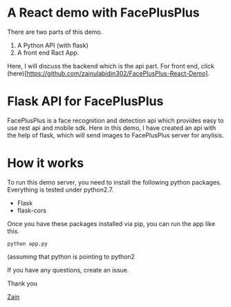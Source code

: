 # A React demo with FacePlusPlus 

There are two parts of this demo. 
 1. A Python API (with flask)
 2. A front end Ract App.

Here, I will discuss the backend which is the api part. For front end, click (here)[https://github.com/zainulabidin302/FacePlusPlus-React-Demo].

# Flask API for FacePlusPlus

FacePlusPlus is a face recognition and detection api which provides easy to use rest api and mobile sdk. Here in this demo, I have created an api with the help of flask, which will send images to FacePlusPlus server for anylisis.

# How it works

To run this demo server, you need to install the following python packages. Everything is tested under python2.7.

 * Flask
 * flask-cors

Once you have these packages installed via pip, you can run the app like this.

`python app.py`

(assuming that python is pointing to python2

If you have any questions, create an issue. 

Thank you

[Zain](https://linkedin.com/in/zain-ulabidin/)

